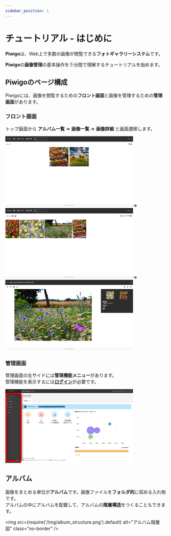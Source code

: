 ```yaml
---
sidebar_position: 1
---
```


# チュートリアル - はじめに

**Piwigo**は、Web上で多数の画像が閲覧できる**フォトギャラリーシステム**です。

**Piwigo**の**画像管理**の基本操作を５分間で理解するチュートリアルを始めます。

## Piwigoのページ構成

Piwigoには、画像を閲覧するための**フロント画面**と画像を管理するための**管理画面**があります。

### フロント画面

トップ画面から **アルバム一覧** ⇒ **画像一覧** ⇒ **画像詳細** と画面遷移します。

![フロント画面1](/img/frontpage1.png)⇒
![フロント画面2](/img/frontpage2.png)⇒
![フロント画面3](/img/frontpage3.png)

### 管理画面

管理画面の左サイドには**管理機能メニュー**があります。  
管理機能を表示するには[**ログイン**](/docs/tutorial-basics/login-logout.md)が必要です。

![管理画面](/img/adminpage.png)

## アルバム

画像をまとめる単位が**アルバム**です。画像ファイルを**フォルダ的**に収める入れ物です。  
アルバムの中にアルバムを配置して、アルバムの**階層構造**をつくることもできます。

<img src={require('/img/album_structure.png').default} alt="アルバム階層図" class="no-border" />